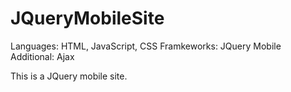 # JQueryMobileSite
Languages: HTML, JavaScript, CSS 
Framkeworks: JQuery Mobile
Additional: Ajax

This is a JQuery mobile site.
